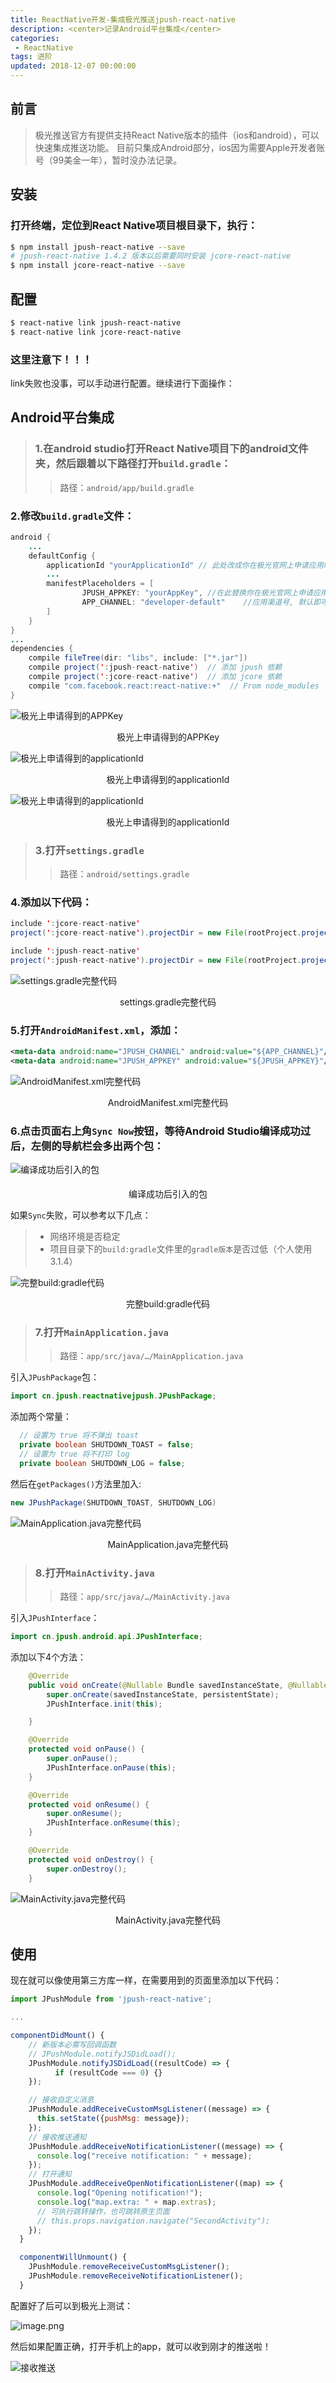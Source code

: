 ```yaml
---
title: ReactNative开发-集成极光推送jpush-react-native
description: <center>记录Android平台集成</center>
categories:
 - ReactNative
tags: 进阶
updated: 2018-12-07 00:00:00
---
```


## 前言

> 极光推送官方有提供支持React Native版本的插件（ios和android），可以快速集成推送功能。
> 目前只集成Android部分，ios因为需要Apple开发者账号（99美金一年），暂时没办法记录。

## 安装

### 打开终端，定位到React Native项目根目录下，执行：

```bash
$ npm install jpush-react-native --save
# jpush-react-native 1.4.2 版本以后需要同时安装 jcore-react-native
$ npm install jcore-react-native --save
```

## 配置

```bash
$ react-native link jpush-react-native
$ react-native link jcore-react-native
```

### 这里注意下！！！

link失败也没事，可以手动进行配置。继续进行下面操作：

## Android平台集成

> ### 1.在android studio打开React Native项目下的android文件夹，然后跟着以下路径打开`build.gradle`：
>
> > 路径：`android/app/build.gradle`

### 2.修改`build.gradle`文件：

```java
android {
    ...
    defaultConfig {
        applicationId "yourApplicationId" // 此处改成你在极光官网上申请应用时填写的包名
        ...
        manifestPlaceholders = [
                JPUSH_APPKEY: "yourAppKey", //在此替换你在极光官网上申请应用得到的APPKey
                APP_CHANNEL: "developer-default"    //应用渠道号, 默认即可
        ]
    }
}
...
dependencies {
    compile fileTree(dir: "libs", include: ["*.jar"])
    compile project(':jpush-react-native')  // 添加 jpush 依赖
    compile project(':jcore-react-native')  // 添加 jcore 依赖
    compile "com.facebook.react:react-native:+"  // From node_modules
}
```

![极光上申请得到的APPKey](https://upload-images.jianshu.io/upload_images/8154981-44391765c0dbea68.png?imageMogr2/auto-orient/strip%7CimageView2/2/w/1240)

<center>极光上申请得到的APPKey</center>

![极光上申请得到的applicationId](https://upload-images.jianshu.io/upload_images/8154981-1ac7b9b6a9870bdc.png?imageMogr2/auto-orient/strip%7CimageView2/2/w/1240)

<center>极光上申请得到的applicationId</center>

![极光上申请得到的applicationId](https://upload-images.jianshu.io/upload_images/8154981-1488557712c381bf.png?imageMogr2/auto-orient/strip%7CimageView2/2/w/1240)

<center>极光上申请得到的applicationId</center>

> ### 3.打开`settings.gradle`
>
> >路径：`android/settings.gradle`

### 4.添加以下代码：

```java
include ':jcore-react-native'
project(':jcore-react-native').projectDir = new File(rootProject.projectDir, '../node_modules/jcore-react-native/android')

include ':jpush-react-native'
project(':jpush-react-native').projectDir = new File(rootProject.projectDir, '../node_modules/jpush-react-native/android')
```

![settings.gradle完整代码](https://upload-images.jianshu.io/upload_images/8154981-6fca16f06661a415.png?imageMogr2/auto-orient/strip%7CimageView2/2/w/1240)

<center>settings.gradle完整代码</center>

### 5.打开`AndroidManifest.xml`，添加：

```xml
<meta-data android:name="JPUSH_CHANNEL" android:value="${APP_CHANNEL}"/>
<meta-data android:name="JPUSH_APPKEY" android:value="${JPUSH_APPKEY}"/>
```

![AndroidManifest.xml完整代码](https://upload-images.jianshu.io/upload_images/8154981-1656b917f3b02af2.png?imageMogr2/auto-orient/strip%7CimageView2/2/w/1240)

<center>AndroidManifest.xml完整代码</center>

### 6.点击页面右上角`Sync Now`按钮，等待Android Studio编译成功过后，左侧的导航栏会多出两个包：

![编译成功后引入的包](https://upload-images.jianshu.io/upload_images/8154981-bb5d28fd6f959791.png?imageMogr2/auto-orient/strip%7CimageView2/2/w/1240)

<center>编译成功后引入的包</center>

如果`Sync`失败，可以参考以下几点：

> - 网络环境是否稳定
> - 项目目录下的`build:gradle`文件里的`gradle版本`是否过低（个人使用3.1.4）

![完整build:gradle代码](https://upload-images.jianshu.io/upload_images/8154981-d9e075debef675b3.png?imageMogr2/auto-orient/strip%7CimageView2/2/w/1240)

<center>完整build:gradle代码</center>

> ### 7.打开`MainApplication.java`
>
> >路径：`app/src/java/…/MainApplication.java`

引入`JPushPackage`包：

```java
import cn.jpush.reactnativejpush.JPushPackage;
```

添加两个常量：

```java
  // 设置为 true 将不弹出 toast
  private boolean SHUTDOWN_TOAST = false;
  // 设置为 true 将不打印 log
  private boolean SHUTDOWN_LOG = false;
```

然后在`getPackages()`方法里加入:

```java
new JPushPackage(SHUTDOWN_TOAST, SHUTDOWN_LOG)
```

![MainApplication.java完整代码](https://upload-images.jianshu.io/upload_images/8154981-c803a9d2c517eee0.png?imageMogr2/auto-orient/strip%7CimageView2/2/w/1240)

<center>MainApplication.java完整代码</center>

> ### 8.打开`MainActivity.java`
>
> > 路径：`app/src/java/…/MainActivity.java`

引入`JPushInterface`：

```java
import cn.jpush.android.api.JPushInterface;
```

添加以下4个方法：

```java
    @Override
    public void onCreate(@Nullable Bundle savedInstanceState, @Nullable PersistableBundle persistentState) {
        super.onCreate(savedInstanceState, persistentState);
        JPushInterface.init(this);

    }

    @Override
    protected void onPause() {
        super.onPause();
        JPushInterface.onPause(this);
    }

    @Override
    protected void onResume() {
        super.onResume();
        JPushInterface.onResume(this);
    }

    @Override
    protected void onDestroy() {
        super.onDestroy();
    }
```

![MainActivity.java完整代码](https://upload-images.jianshu.io/upload_images/8154981-5fc966275ec126ff.png?imageMogr2/auto-orient/strip%7CimageView2/2/w/1240)

<center>MainActivity.java完整代码</center>


## 使用

现在就可以像使用第三方库一样，在需要用到的页面里添加以下代码：

```jsx
import JPushModule from 'jpush-react-native';

...

componentDidMount() {
    // 新版本必需写回调函数
    // JPushModule.notifyJSDidLoad();
    JPushModule.notifyJSDidLoad((resultCode) => {
          if (resultCode === 0) {}
    });

    // 接收自定义消息
    JPushModule.addReceiveCustomMsgListener((message) => {
      this.setState({pushMsg: message});
    });
    // 接收推送通知
    JPushModule.addReceiveNotificationListener((message) => {
      console.log("receive notification: " + message);
    });
    // 打开通知
    JPushModule.addReceiveOpenNotificationListener((map) => {
      console.log("Opening notification!");
      console.log("map.extra: " + map.extras);
      // 可执行跳转操作，也可跳转原生页面
      // this.props.navigation.navigate("SecondActivity");
    });
  }

  componentWillUnmount() {
    JPushModule.removeReceiveCustomMsgListener();
    JPushModule.removeReceiveNotificationListener();
  }
```

配置好了后可以到极光上测试：

![image.png](https://upload-images.jianshu.io/upload_images/8154981-9030e7271d339221.png?imageMogr2/auto-orient/strip%7CimageView2/2/w/1240)

然后如果配置正确，打开手机上的app，就可以收到刚才的推送啦！

![接收推送](https://upload-images.jianshu.io/upload_images/8154981-c9cd2ba588365631.gif?imageMogr2/auto-orient/strip)

